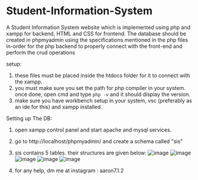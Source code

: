 # Student-Information-System
A Student Information System website which is implemented using php and xampp for backend, HTML and CSS for frontend.
The database should be created in phpmyadmin using the specifications mentioned in the php files in-order for the php backend to properly connect with the front-end and perform the crud operations

setup:
1. these files must be placed inside the htdocs folder for it to connect with the xampp.
2. you must make sure you set the path for php compiler in your system. once done, open cmd and type `php -v` and it should display the version.
3. make sure you have workbench setup in your system, vsc (preferably as an ide for this) and xampp installed.

Setting up The DB:
1. open xampp control panel and start apache and mysql services. 
2. go to http://localhost/phpmyadmin/ and create a schema called "sis"
3. sis contains 5 tables. their structures are given below:
![image](https://user-images.githubusercontent.com/73333888/213904115-00d2e73f-5bc6-4933-88c2-e1f8c9931ef6.png)
![image](https://user-images.githubusercontent.com/73333888/213904128-9d1370bc-c6c7-4c67-8525-dae2d5dce463.png)
![image](https://user-images.githubusercontent.com/73333888/213904136-2f1edd61-80c3-4dca-b3bc-1b2e85f57e13.png)
![image](https://user-images.githubusercontent.com/73333888/213904145-4e5922fe-5a83-4551-9488-49b034123887.png)
![image](https://user-images.githubusercontent.com/73333888/213904164-827c6b9d-1ff8-4be3-8cbb-00c74473aa80.png)

4. for any help, dm me at instagram : aaron7.1.2
